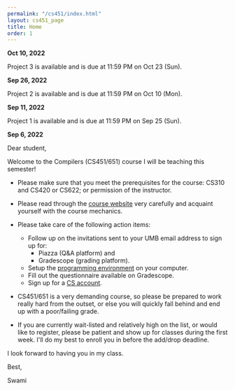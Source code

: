 ```yaml
---
permalink: "/cs451/index.html"
layout: cs451_page
title: Home
order: 1
---
```


**Oct 10, 2022**

Project 3 is available and is due at 11:59 PM on Oct 23 (Sun).

**Sep 26, 2022**

Project 2 is available and is due at 11:59 PM on Oct 10 (Mon).

**Sep 11, 2022**

Project 1 is available and is due at 11:59 PM on Sep 25 (Sun).

**Sep 6, 2022**

Dear student,

Welcome to the Compilers (CS451/651) course I will be teaching this semester!

- Please make sure that you meet the prerequisites for the course: CS310 and CS420 or CS622; or permission of the instructor. 

- Please read through the [course website](/cs451/) very carefully and acquaint yourself with the course mechanics.

- Please take care of the following action items:
  - Follow up on the invitations sent to your UMB email address to sign up for:
      - Piazza (Q&A platform) and
      - Gradescope (grading platform).
  - Setup the [programming environment](/public/cs451/cc_programming_environment_setup.pdf) on your computer.
  - Fill out the questionnaire available on Gradescope.
  - Sign up for a [CS account](course_info.html#cs_account).

- CS451/651 is a very demanding course, so please be prepared to work really hard from the outset, or else you will quickly fall behind and end up with a poor/failing grade.

- If you are currently wait-listed and relatively high on the list, or would like to register, please be patient and show up for classes during the first week. I'll do my best to enroll you in before the add/drop deadline.

I look forward to having you in my class.

Best,

Swami